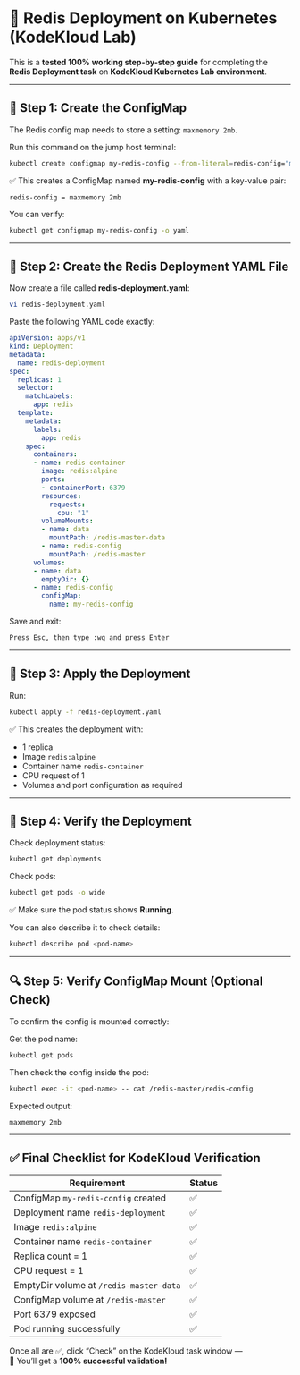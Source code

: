# 🚀 Redis Deployment on Kubernetes (KodeKloud Lab)

This is a **tested 100% working step-by-step guide** for completing the **Redis Deployment task** on **KodeKloud Kubernetes Lab environment**.

---

## 🧩 Step 1: Create the ConfigMap

The Redis config map needs to store a setting: `maxmemory 2mb`.

Run this command on the jump host terminal:

```bash
kubectl create configmap my-redis-config --from-literal=redis-config="maxmemory 2mb"
```

✅ This creates a ConfigMap named **my-redis-config** with a key-value pair:

```
redis-config = maxmemory 2mb
```

You can verify:

```bash
kubectl get configmap my-redis-config -o yaml
```

---

## 🧱 Step 2: Create the Redis Deployment YAML File

Now create a file called **redis-deployment.yaml**:

```bash
vi redis-deployment.yaml
```

Paste the following YAML code exactly:

```yaml
apiVersion: apps/v1
kind: Deployment
metadata:
  name: redis-deployment
spec:
  replicas: 1
  selector:
    matchLabels:
      app: redis
  template:
    metadata:
      labels:
        app: redis
    spec:
      containers:
      - name: redis-container
        image: redis:alpine
        ports:
        - containerPort: 6379
        resources:
          requests:
            cpu: "1"
        volumeMounts:
        - name: data
          mountPath: /redis-master-data
        - name: redis-config
          mountPath: /redis-master
      volumes:
      - name: data
        emptyDir: {}
      - name: redis-config
        configMap:
          name: my-redis-config
```

Save and exit:
```bash
Press Esc, then type :wq and press Enter
```

---

## 🚀 Step 3: Apply the Deployment

Run:

```bash
kubectl apply -f redis-deployment.yaml
```

✅ This creates the deployment with:

- 1 replica  
- Image `redis:alpine`  
- Container name `redis-container`  
- CPU request of 1  
- Volumes and port configuration as required  

---

## 🧠 Step 4: Verify the Deployment

Check deployment status:

```bash
kubectl get deployments
```

Check pods:

```bash
kubectl get pods -o wide
```

✅ Make sure the pod status shows **Running**.

You can also describe it to check details:

```bash
kubectl describe pod <pod-name>
```

---

## 🔍 Step 5: Verify ConfigMap Mount (Optional Check)

To confirm the config is mounted correctly:

Get the pod name:

```bash
kubectl get pods
```

Then check the config inside the pod:

```bash
kubectl exec -it <pod-name> -- cat /redis-master/redis-config
```

Expected output:

```
maxmemory 2mb
```

---

## ✅ Final Checklist for KodeKloud Verification

| Requirement | Status |
|--------------|---------|
| ConfigMap `my-redis-config` created | ✅ |
| Deployment name `redis-deployment` | ✅ |
| Image `redis:alpine` | ✅ |
| Container name `redis-container` | ✅ |
| Replica count = 1 | ✅ |
| CPU request = 1 | ✅ |
| EmptyDir volume at `/redis-master-data` | ✅ |
| ConfigMap volume at `/redis-master` | ✅ |
| Port 6379 exposed | ✅ |
| Pod running successfully | ✅ |

Once all are ✅, click “Check” on the KodeKloud task window —  
🎯 You’ll get a **100% successful validation!**
